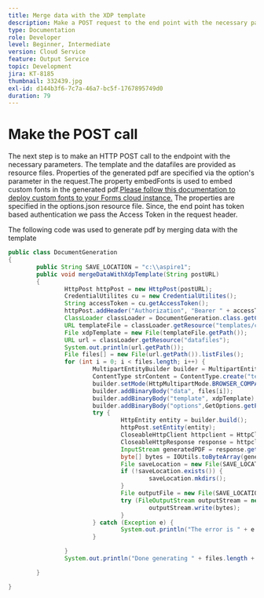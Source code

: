 ```yaml
---
title: Merge data with the XDP template
description: Make a POST request to the end point with the necessary parameters
type: Documentation
role: Developer
level: Beginner, Intermediate
version: Cloud Service
feature: Output Service
topic: Development
jira: KT-8185
thumbnail: 332439.jpg
exl-id: d144b3f6-7c7a-46a7-bc5f-1767895749d0
duration: 79
---
```

# Make the POST call


The next step is to make an HTTP POST call to the endpoint with the necessary parameters. The template and the datafiles are provided as resource files. Properties of the generated pdf are specified via the option's parameter in the request.The property embedFonts is used to embed custom fonts in the generated pdf.[Please follow this documentation to deploy custom fonts to your Forms cloud instance.](https://experienceleague.adobe.com/docs/experience-manager-learn/cloud-service/forms/developing-for-cloud-service/intellij-set-up.html?lang=en) The properties are specified in the options.json resource file. Since, the end point has token based authentication we pass the Access Token in the request header.

The following code was used to generate pdf by merging data with the template

```java
public class DocumentGeneration
{
        public String SAVE_LOCATION = "c:\\aspire1";
        public void mergeDataWithXdpTemplate(String postURL)
        {
                HttpPost httpPost = new HttpPost(postURL);
                CredentialUtilites cu = new CredentialUtilites();
                String accessToken = cu.getAccessToken();
                httpPost.addHeader("Authorization", "Bearer " + accessToken);
                ClassLoader classLoader = DocumentGeneration.class.getClassLoader();
                URL templateFile = classLoader.getResource("templates/custom_fonts.xdp");
                File xdpTemplate = new File(templateFile.getPath());
                URL url = classLoader.getResource("datafiles");
                System.out.println(url.getPath());
                File files[] = new File(url.getPath()).listFiles();
                for (int i = 0; i < files.length; i++) {
                        MultipartEntityBuilder builder = MultipartEntityBuilder.create();
                        ContentType strContent = ContentType.create("text/plain", Charset.forName("UTF-8"));
                        builder.setMode(HttpMultipartMode.BROWSER_COMPATIBLE);
                        builder.addBinaryBody("data", files[i]);
                        builder.addBinaryBody("template", xdpTemplate);
                        builder.addBinaryBody("options",GetOptions.getPDFOptions().getBytes(),ContentType.APPLICATION_JSON,"options"
                        try {
                                HttpEntity entity = builder.build();
                                httpPost.setEntity(entity);
                                CloseableHttpClient httpclient = HttpClients.createDefault();
                                CloseableHttpResponse response = httpclient.execute(httpPost);
                                InputStream generatedPDF = response.getEntity().getContent();
                                byte[] bytes = IOUtils.toByteArray(generatedPDF);
                                File saveLocation = new File(SAVE_LOCATION);
                                if (!saveLocation.exists()) {
                                        saveLocation.mkdirs();
                                }
                                File outputFile = new File(SAVE_LOCATION+File.separator+files[i].getName().replace("xml", "pdf"));
                                try (FileOutputStream outputStream = new FileOutputStream(outputFile)) {
                                        outputStream.write(bytes);
                                }
                        } catch (Exception e) {
                                System.out.println("The error is " + e.getMessage());
                        }

                }
                System.out.println("Done generating " + files.length + " files");

        }

}
```

